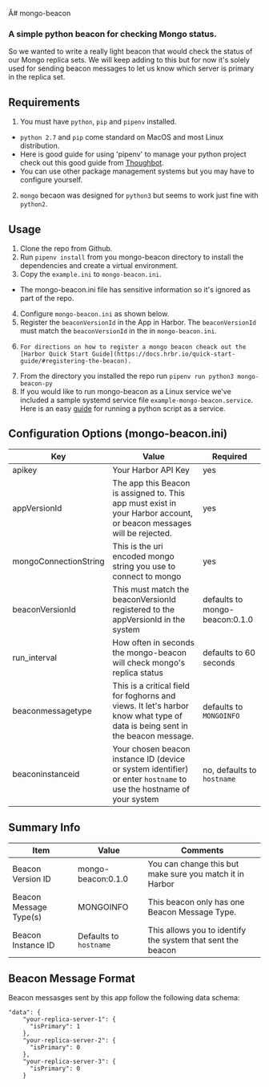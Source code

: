 Â# mongo-beacon
### A simple python beacon for checking Mongo status.

So we wanted to write a really light beacon that would check the status of our Mongo replica sets.  We will keep adding to this but for now it's solely used for sending beacon messages to let us know which server is primary in the replica set.


## Requirements

1. You must have ```python```, ```pip``` and ```pipenv``` installed.
 * `python 2.7` and `pip` come standard on MacOS and most Linux distribution.
 * Here is good guide for using 'pipenv' to manage your python project check out this good guide from [Thoughbot](https://robots.thoughtbot.com/how-to-manage-your-python-projects-with-pipenv).
 * You can use other package management systems but you may have to configure yourself.
2. ``mongo`` becaon was designed for `python3` but seems to work just fine with `python2`.


## Usage

1. Clone the repo from Github.
2. Run `pipenv install` from you mongo-beacon directory to install the dependencies and create a virtual environment.
3. Copy the `example.ini` to `mongo-beacon.ini`.
  * The mongo-beacon.ini file has sensitive information so it's ignored as part of the repo.
4. Configure `mongo-beacon.ini` as shown below.
4. Register the `beaconVersionId` in the App in Harbor. The `beaconVersionId` must match the `beaconVersionId` in the in `mongo-beacon.ini`.
6.     For directions on how to register a mongo beacon cheack out the [Harbor Quick Start Guide](https://docs.hrbr.io/quick-start-guide/#registering-the-beacon).
5. From the directory you installed the repo run `pipenv run python3 mongo-beacon-py`
6. If you would like to run mongo-beacon as a Linux service we've included a sample systemd service file `example-mongo-beacon.service`.  Here is an easy [guide](https://www.raspberrypi-spy.co.uk/2015/10/how-to-autorun-a-python-script-on-boot-using-systemd/) for running a python script as a service.


## Configuration Options (mongo-beacon.ini)



|     Key     |      Value     |  Required |
|-------------|----------------|-----------|
| apikey | Your Harbor API Key |    yes    |
| appVersionId | The app this Beacon is assigned to. This app must exist in your Harbor account, or beacon messages will be rejected. | yes |
| mongoConnectionString| This is the uri encoded mongo string you use to connect to mongo | yes|
| beaconVersionId | This must match the beaconVersionId registered to the appVersionId in the system | defaults to mongo-beacon:0.1.0 |
| run_interval | How often in seconds the mongo-beacon will check mongo's replica status | defaults to 60 seconds|
| beaconmessagetype| This is a critical field for foghorns and views.  It let's harbor know what type of data is being sent in the beacon message. | defaults to `MONGOINFO`|
| beaconinstanceid | Your chosen beacon instance ID (device or system identifier) or enter `hostname` to use the hostname of your system| no, defaults to `hostname`|


## Summary Info

| Item | Value | Comments |
|------|-------|----------|
| Beacon Version ID |  mongo-beacon:0.1.0 | You can change this but make sure you match it in Harbor  |
| Beacon Message Type(s) | MONGOINFO | This beacon only has one Beacon Message Type. |
| Beacon Instance ID | Defaults to `hostname`| This allows you to identify the system that sent the beacon |

## Beacon Message Format

Beacon messasges sent by this app follow the following data schema:


    "data": {
        "your-replica-server-1": {
          "isPrimary": 1
        },
        "your-replica-server-2": {
          "isPrimary": 0
        },
        "your-replica-server-3": {
          "isPrimary": 0
        }
